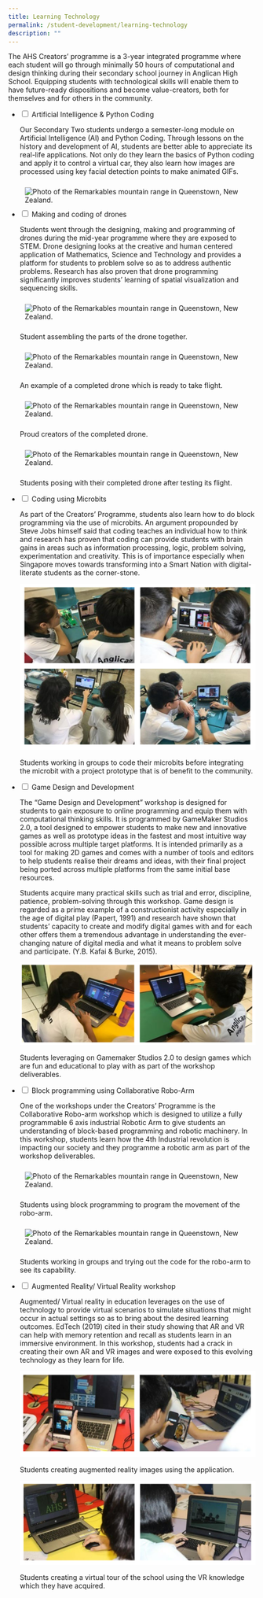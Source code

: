 ```yaml
---
title: Learning Technology
permalink: /student-development/learning-technology
description: ""
---
```

The AHS Creators’ programme is a 3-year integrated programme where each student will go through minimally 50 hours of computational and design thinking during their secondary school journey in Anglican High School. Equipping students with technological skills will enable them to have future-ready dispositions and become value-creators, both for themselves and for others in the community.

<ul class="jekyllcodex_accordion">
  <li>
    <input type="checkbox" id="accordion1">
    <label for="accordion1">Artificial Intelligence &amp; Python Coding</label>
    <div>
      <p>Our Secondary Two students undergo a semester-long module on Artificial Intelligence (AI) and Python Coding. Through lessons on the history and development of AI, students are better able to appreciate its real-life applications. Not only do they learn the basics of Python coding and apply it to control a virtual car, they also learn how images are processed using key facial detection points  to make animated GIFs.</p>

<!-- Codes by HTML.am -->

<!-- CSS Code -->
<style type="text/css">
img.GeneratedImage {
width:650px;height:500px;margin:10px;border-width:0px;border-color:#000000;border-style:solid;
}
</style>

<!-- HTML Code -->
<img src="https://anglicanhigh.moe.edu.sg/qql/slot/u373/Student_Development/Learning_Tech/2021_LT_AI_01.JPG" alt="Photo of the Remarkables mountain range in Queenstown, New Zealand." class="GeneratedImage">
    </div>
  </li>
	<li>
    <input type="checkbox" id="accordion2">
    <label for="accordion2">Making and coding of drones</label>
    <div>
      <p>Students went through the designing, making and programming of drones during the mid-year programme where they are exposed to STEM. Drone designing looks at the creative and human centered application of Mathematics, Science and Technology and provides a platform for students to problem solve so as to address authentic problems. Research has also proven that drone programming significantly improves students’ learning of spatial visualization and sequencing skills.</p>

<!-- Codes by HTML.am -->

<!-- CSS Code -->
<style type="text/css">
img.GeneratedImage {
width:250px;height:250px;margin:10px;border-width:0px;border-color:#000000;border-style:solid;
}
</style>

<!-- HTML Code -->
<img src="https://anglicanhigh.moe.edu.sg/qql/slot/u373/Student_Development/Learning_Tech/Drone_02.jpg" alt="Photo of the Remarkables mountain range in Queenstown, New Zealand." class="GeneratedImage">

<p>Student assembling the parts of the drone together.</p>
				
<!-- Codes by HTML.am -->

<!-- CSS Code -->
<style type="text/css">
img.GeneratedImage {
width:300px;height:200px;margin:10px;border-width:0px;border-color:#000000;border-style:solid;
}
</style>

<!-- HTML Code -->
<img class="GeneratedImage" alt="Photo of the Remarkables mountain range in Queenstown, New Zealand." src="https://anglicanhigh.moe.edu.sg/qql/slot/u373/Student_Development/Learning_Tech/Drone_01.jpg">

<p>An example of a completed drone which is ready to take flight.</p>				
<!-- Codes by HTML.am -->

<!-- CSS Code -->
<style type="text/css">
img.GeneratedImage {
width:300px;height:200px;margin:10px;border-width:0px;border-color:#000000;border-style:solid;
}
</style>

<!-- HTML Code -->
<img class="GeneratedImage" alt="Photo of the Remarkables mountain range in Queenstown, New Zealand." src="https://anglicanhigh.moe.edu.sg/qql/slot/u373/Student_Development/Learning_Tech/Drone_04.jpg">
	
<p>Proud creators of the completed drone.</p>				
				
<!-- Codes by HTML.am -->

<!-- CSS Code -->
<style type="text/css">
img.GeneratedImage {
width:300px;height:200px;margin:10px;border-width:0px;border-color:#000000;border-style:solid;
}
</style>

<!-- HTML Code -->
<img src="https://anglicanhigh.moe.edu.sg/qql/slot/u373/Student_Development/Learning_Tech/Drone_03.jpg" alt="Photo of the Remarkables mountain range in Queenstown, New Zealand." class="GeneratedImage">


<p>Students posing with their completed drone after testing its flight.</p>
			<p></p>
    </div>
  </li>
	<li>
    <input type="checkbox" id="accordion3">
    <label for="accordion3">Coding using Microbits</label>
    <div>
      <p>As part of the Creators’ Programme, students also learn how to do block programming via the use of microbits. An argument propounded by Steve Jobs himself said that coding teaches an individual how to think and research has proven that coding can provide students with brain gains in areas such as information processing, logic, problem solving, experimentation and creativity. This is of importance especially when Singapore moves towards transforming into a Smart Nation with digital-literate students as the corner-stone.</p>
			
![micro](/images/micro.png)			
<p>Students working in groups to code their microbits before integrating the microbit with a project prototype that is of benefit to the community.</p>
    </div>
  </li>
	<li>
    <input type="checkbox" id="accordion4">
    <label for="accordion4">Game Design and Development</label>
    <div>
      <p>The “Game Design and Development” workshop is designed for students to gain exposure to online programming and equip them with computational thinking skills. It is programmed by GameMaker Studios 2.0, a tool designed to empower students to make new and innovative games as well as prototype ideas in the fastest and most intuitive way possible across multiple target platforms. It is intended primarily as a tool for making 2D games and comes with a number of tools and editors to help students realise their dreams and ideas, with their final project being ported across multiple platforms from the same initial base resources.</p>

<p>Students acquire many practical skills such as trial and error, discipline, patience, problem-solving through this workshop. Game design is regarded as a prime example of a constructionist activity especially in the age of digital play (Papert, 1991) and research have shown that students’ capacity to create and modify digital games with and for each other offers them a tremendous advantage in understanding the ever-changing nature of digital media and what it means to problem solve and participate. (Y.B. Kafai &amp; Burke, 2015).</p>

![gd](/images/gd.png)			
<p>Students leveraging on Gamemaker Studios 2.0 to design games which are fun and educational to play with as part of the workshop deliverables.</p>
    </div>
  </li>
	<li>
    <input type="checkbox" id="accordion5">
    <label for="accordion5">Block programming using Collaborative Robo-Arm</label>
    <div>
      <p>One of the workshops under the Creators’ Programme is the Collaborative Robo-arm workshop which is designed to utilize a fully programmable 6 axis industrial Robotic Arm to give students an understanding of block-based programming and robotic machinery. In this workshop, students learn how the 4th Industrial revolution is impacting our society and they programme a robotic arm as part of the workshop deliverables.</p> 
			
<!-- Codes by HTML.am -->

<!-- CSS Code -->
<style type="text/css">
img.GeneratedImage {
width:300px;height:200px;margin:10px;border-width:0px;border-color:#000000;border-style:solid;
}
</style>

<!-- HTML Code -->
<img class="GeneratedImage" alt="Photo of the Remarkables mountain range in Queenstown, New Zealand." src="https://anglicanhigh.moe.edu.sg/qql/slot/u373/Student_Development/Learning_Tech/RoboArm_01.jpg">

<p>Students using block programming to program the movement of the robo-arm.</p>
				
<!-- Codes by HTML.am -->

<!-- CSS Code -->
<style type="text/css">
img.GeneratedImage {
width:300px;height:200px;margin:10px;border-width:0px;border-color:#000000;border-style:solid;
}
</style>

<!-- HTML Code -->
<img class="GeneratedImage" alt="Photo of the Remarkables mountain range in Queenstown, New Zealand." src="https://anglicanhigh.moe.edu.sg/qql/slot/u373/Student_Development/Learning_Tech/RoboArm_02.jpg">

<p>Students working in groups and trying out the code for the robo-arm to see its capability.</p>
    </div>
  </li>
	<li>
    <input type="checkbox" id="accordion6">
    <label for="accordion6">Augmented Reality/ Virtual Reality workshop</label>
    <div>
      <p>Augmented/ Virtual reality in education leverages on the use of technology to provide virtual scenarios to simulate situations that might occur in actual settings so as to bring about the desired learning outcomes. EdTech (2019) cited in their study showing that AR and VR can help with memory retention and recall as students learn in an immersive environment. In this workshop, students had a crack in creating their own AR and VR images and were exposed to this evolving technology as they learn for life.</p>

![vr1](/images/vr1.png)		
<p>Students creating augmented reality images using the application.</p>
				
![vr2](/images/vr2.png)		
<p>Students creating a virtual tour of the school using the VR knowledge which they have acquired.</p>
    </div>
  </li>
</ul>